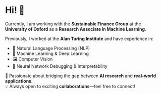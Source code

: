 # Hi! 👋  

Currently, I am working with the **Sustainable Finance Group** at the **University of Oxford** as a **Research Associate in Machine Learning**.  

Previously, I worked at the **Alan Turing Institute** and have experience in:  
- 📝 Natural Language Processing (NLP)  
- 🤖 Machine Learning & Deep Learning  
- 🖼️ Computer Vision  
- 🧠 Neural Network Debugging & Interpretability  

🚀 Passionate about bridging the gap between **AI research** and **real-world applications**.  
💡 Always open to exciting **collaborations**—feel free to connect! 
